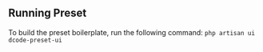 ## Running Preset
To build the preset boilerplate, run the following command:
```php artisan ui dcode-preset-ui```

 